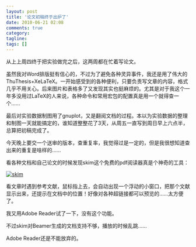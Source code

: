 ```yaml
---
layout: post
title: '论文初稿终于出炉了'
date: 2010-06-21 02:08
comments: true
category:
tagline:
tags: []
---
```


从上上周四终于把实验做完之后，这两周都在忙着写论文。

虽然我对Word排版挺有信心的，不过为了避免各种灵异事件，我还是用了伟大的ThuThesis+XeLaTeX。一开始感受到的各种便利，只要负责写文章的内容，格式几乎不用关心。后来图片和表格多了又发现其实也挺麻烦的。尤其是对于我这个一年多没用过LaTeX的人来说，各种命令和常用宏包的配置真是用一个就得查一个……

最后对实验数据制图用了gnuplot，又是翻阅文档的过程。本以为实验数据的整理和制图一天就能搞定的，谁知道整整花了3天，从周五一直写到周日早上六点半，总算把初稿完成了。

今天晚上要交一个送审的版本，查重复率，我觉得过是一定的，但是我很想知道查出来的重复是啥样的……

看各种文档和自己论文的时候发现skim这个免费的pdf阅读器真是个神奇的工具：

[![skim](https://lh6faa.bay.livefilestore.com/y1m_RCgkNKulM5EqdO2rAeMmnAkjWj5-CZA53HdACTS3ayWXZKqIU-5F5qZHfdLUfmvZ6wTbK20uyrxGZqLZHVQhlUhvs1AdGLIXm7Nmqm8_CmqcS4VIx7GDNJ-tm9lZlOq0MWmLgTJS3ufkVldS_2w4w/skim_thumb[2].png?download&psid=1)](https://lh6faa.bay.livefilestore.com/y1mNlvjrMeJbCo599A92gfzpefkXUZG_p8_PZETJLsJV4bfHbcxS89K_6JakUY3luZEgw14RoxOWAZkflUC1e0GZ3r2W2L0wbRu94QhwFeLiTNGUymiyWDkA73HyvejTK5pWENe6vf9-I0MOzFpcaVH3g/skim[4].png?download&psid=1)

看文章时遇到参考文献，鼠标指上去，会自动出现一个浮动的小窗口，把那个文献显示出来，还提示在文档中的位置！好像对各种超链接都可以预览的……太方便了。

我又用Adobe Reader试了一下，没有这个功能。

不过skim对Beamer生成的文档支持不够，播放的时候乱跳……

Adobe Reader还是不能放弃的。
